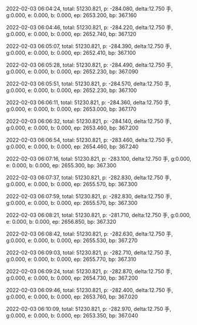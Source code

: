2022-02-03 06:04:24, total: 51230.821, p: -284.080, delta:12.750 手, g:0.000, e: 0.000, b: 0.000, ep: 2653.200, bp: 367.160

2022-02-03 06:04:46, total: 51230.821, p: -284.220, delta:12.750 手, g:0.000, e: 0.000, b: 0.000, ep: 2652.740, bp: 367.120

2022-02-03 06:05:07, total: 51230.821, p: -284.390, delta:12.750 手, g:0.000, e: 0.000, b: 0.000, ep: 2652.410, bp: 367.100

2022-02-03 06:05:28, total: 51230.821, p: -284.490, delta:12.750 手, g:0.000, e: 0.000, b: 0.000, ep: 2652.230, bp: 367.090

2022-02-03 06:05:51, total: 51230.821, p: -284.570, delta:12.750 手, g:0.000, e: 0.000, b: 0.000, ep: 2652.230, bp: 367.100

2022-02-03 06:06:11, total: 51230.821, p: -284.360, delta:12.750 手, g:0.000, e: 0.000, b: 0.000, ep: 2653.000, bp: 367.170

2022-02-03 06:06:32, total: 51230.821, p: -284.140, delta:12.750 手, g:0.000, e: 0.000, b: 0.000, ep: 2653.460, bp: 367.200

2022-02-03 06:06:54, total: 51230.821, p: -283.460, delta:12.750 手, g:0.000, e: 0.000, b: 0.000, ep: 2654.460, bp: 367.240

2022-02-03 06:07:16, total: 51230.821, p: -283.100, delta:12.750 手, g:0.000, e: 0.000, b: 0.000, ep: 2655.300, bp: 367.300

2022-02-03 06:07:37, total: 51230.821, p: -282.830, delta:12.750 手, g:0.000, e: 0.000, b: 0.000, ep: 2655.570, bp: 367.300

2022-02-03 06:07:59, total: 51230.821, p: -282.830, delta:12.750 手, g:0.000, e: 0.000, b: 0.000, ep: 2655.570, bp: 367.300

2022-02-03 06:08:21, total: 51230.821, p: -281.710, delta:12.750 手, g:0.000, e: 0.000, b: 0.000, ep: 2656.850, bp: 367.320

2022-02-03 06:08:42, total: 51230.821, p: -282.630, delta:12.750 手, g:0.000, e: 0.000, b: 0.000, ep: 2655.530, bp: 367.270

2022-02-03 06:09:03, total: 51230.821, p: -282.710, delta:12.750 手, g:0.000, e: 0.000, b: 0.000, ep: 2655.770, bp: 367.310

2022-02-03 06:09:24, total: 51230.821, p: -282.870, delta:12.750 手, g:0.000, e: 0.000, b: 0.000, ep: 2654.730, bp: 367.200

2022-02-03 06:09:46, total: 51230.821, p: -282.400, delta:12.750 手, g:0.000, e: 0.000, b: 0.000, ep: 2653.760, bp: 367.020

2022-02-03 06:10:09, total: 51230.821, p: -282.970, delta:12.750 手, g:0.000, e: 0.000, b: 0.000, ep: 2653.350, bp: 367.040